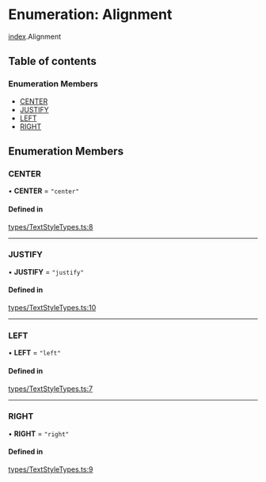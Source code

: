 # Enumeration: Alignment

[index](../modules/index.md).Alignment

## Table of contents

### Enumeration Members

- [CENTER](index.Alignment.md#center)
- [JUSTIFY](index.Alignment.md#justify)
- [LEFT](index.Alignment.md#left)
- [RIGHT](index.Alignment.md#right)

## Enumeration Members

### CENTER

• **CENTER** = ``"center"``

#### Defined in

[types/TextStyleTypes.ts:8](https://github.com/chili-publish/editor-sdk/blob/6abb55e/types/TextStyleTypes.ts#L8)

___

### JUSTIFY

• **JUSTIFY** = ``"justify"``

#### Defined in

[types/TextStyleTypes.ts:10](https://github.com/chili-publish/editor-sdk/blob/6abb55e/types/TextStyleTypes.ts#L10)

___

### LEFT

• **LEFT** = ``"left"``

#### Defined in

[types/TextStyleTypes.ts:7](https://github.com/chili-publish/editor-sdk/blob/6abb55e/types/TextStyleTypes.ts#L7)

___

### RIGHT

• **RIGHT** = ``"right"``

#### Defined in

[types/TextStyleTypes.ts:9](https://github.com/chili-publish/editor-sdk/blob/6abb55e/types/TextStyleTypes.ts#L9)

